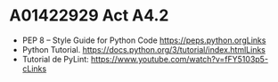 # A01422929 Act A4.2
- PEP 8 – Style Guide for Python Code https://peps.python.orgLinks 
- Python Tutorial. https://docs.python.org/3/tutorial/index.htmlLinks 
- Tutorial de PyLint: https://www.youtube.com/watch?v=fFY5103p5-cLinks
